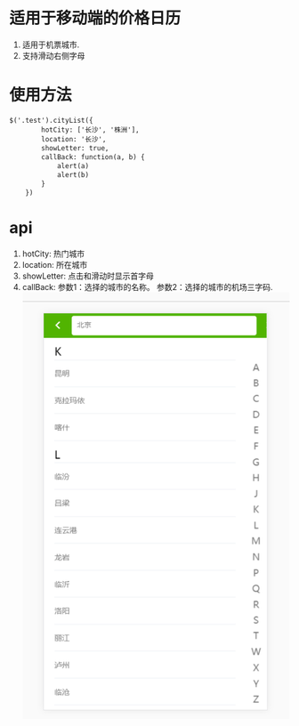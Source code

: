 # 适用于移动端的价格日历
1. 适用于机票城市.
2. 支持滑动右侧字母
# 使用方法
```
$('.test').cityList({
        hotCity: ['长沙', '株洲'],
        location: '长沙',
        showLetter: true,
        callBack: function(a, b) {
            alert(a)
            alert(b)
        }
    })
```
# api
1. hotCity: 热门城市
2. location: 所在城市
3. showLetter: 点击和滑动时显示首字母
4. callBack: 参数1：选择的城市的名称。 参数2：选择的城市的机场三字码.
![cityList](https://github.com/onlyfzz/sell/raw/master/cityList.png)

